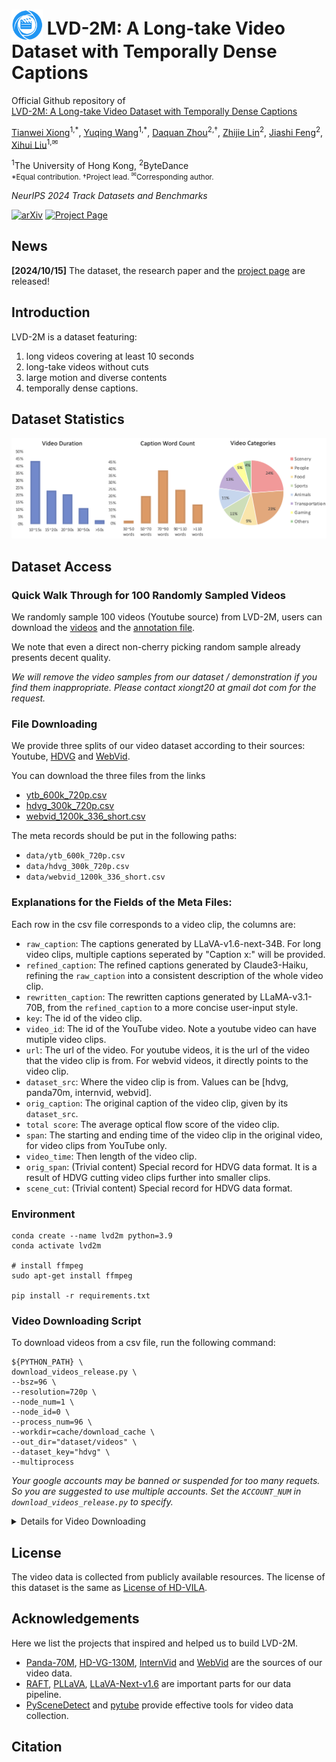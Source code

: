 # <img src="assets/images/lvd2m_icon_blue.png" style="vertical-align: -10px;" :height="50px" width="50px"> LVD-2M: A Long-take Video Dataset with Temporally Dense Captions

Official Github repository of <br>
[LVD-2M: A Long-take Video Dataset with Temporally Dense Captions]()

[Tianwei Xiong](https://github.com/SilentView)<sup>1,\*</sup>,
[Yuqing Wang](https://scholar.google.com/citations?user=QC7nNe0AAAAJ&hl=zh-CN)<sup>1,\*</sup>,
[Daquan Zhou](https://zhoudaquan.github.io/homepage.io/index.html)<sup>2,†</sup>,
[Zhijie Lin](https://scholar.google.com/citations?user=xXMj6_EAAAAJ&hl=zh-CN)<sup>2</sup>,
[Jiashi Feng](https://sites.google.com/site/jshfeng/home)<sup>2</sup>,
[Xihui Liu](https://xh-liu.github.io/)<sup>1,✉</sup>

<sup>1</sup>The University of Hong Kong, <sup>2</sup>ByteDance  
<small>\*Equal contribution. †Project lead. <sup>✉</sup>Corresponding author.</small>

*NeurIPS 2024 Track Datasets and Benchmarks*


[![arXiv](https://img.shields.io/badge/arXiv-2402.19479-b31b1b.svg)](https://arxiv.org/abs/2410.10816)
[![Project Page](https://img.shields.io/badge/Project-Website-green)](https://silentview.github.io/LVD-2M/)

## News

**[2024/10/15]** The dataset, the research paper and the [project page](https://silentview.github.io/LVD-2M/) are released!



## Introduction
LVD-2M is a dataset featuring: 
1. long videos covering at least 10 seconds
2. long-take videos without cuts 
3. large motion and diverse contents 
4. temporally dense captions. 

## Dataset Statistics
![alt text](assets/images/basic_statistics.png)



## Dataset Access

### Quick Walk Through for 100 Randomly Sampled Videos

We randomly sample 100 videos (Youtube source) from LVD-2M, users can download the [videos](https://ic-cv-long-videos.s3.ap-northeast-2.amazonaws.com/LVD-2M/data/random_sample_100.zip) and the [annotation file](https://ic-cv-long-videos.s3.ap-northeast-2.amazonaws.com/LVD-2M/data/random_sample_100.csv). 

We note that even a direct non-cherry picking random sample already presents decent quality.


*We will remove the video samples from our dataset / demonstration if you find them inappropriate. Please contact xiongt20 at gmail dot com for the request.*

### File Downloading

We provide three splits of our video dataset according to their sources: Youtube, [HDVG](https://github.com/daooshee/HD-VG-130M) and [WebVid](https://github.com/m-bain/webvid). 

You can download the three files from the links
- [ytb_600k_720p.csv](https://ic-cv-long-videos.s3.ap-northeast-2.amazonaws.com/LVD-2M/data/ytb_600k_720p.csv)
- [hdvg_300k_720p.csv](https://ic-cv-long-videos.s3.ap-northeast-2.amazonaws.com/LVD-2M/data/hdvg_300k_720p.csv)
- [webvid_1200k_336_short.csv](https://ic-cv-long-videos.s3.ap-northeast-2.amazonaws.com/LVD-2M/data/webvid_1200k_336_short.csv)

The meta records should be put in the following paths:
- `data/ytb_600k_720p.csv`
- `data/hdvg_300k_720p.csv`
- `data/webvid_1200k_336_short.csv`


### Explanations for the Fields of the Meta Files:
Each row in the csv file corresponds to a video clip, the columns are:
- `raw_caption`: The captions generated by LLaVA-v1.6-next-34B. For long video clips, multiple captions seperated by "Caption x:" will be provided.
- `refined_caption`: The refined captions generated by Claude3-Haiku, refining the `raw_caption` into a consistent description of the whole video clip.
- `rewritten_caption`: The rewritten captions generated by LLaMA-v3.1-70B, from the `refined_caption` to a more concise user-input style.
- `key`: The id of the video clip.
- `video_id`: The id of the YouTube video. Note a youtube video can have mutiple video clips.
- `url`: The url of the video. For youtube videos, it is the url of the video that the video clip is from. For webvid videos, it directly points to the video clip.
- `dataset_src`: Where the video clip is from. Values can be [hdvg, panda70m, internvid, webvid].
- `orig_caption`: The original caption of the video clip, given by its `dataset_src`.
- `total score`: The average optical flow score of the video clip.
- `span`: The starting and ending time of the video clip in the original video, for video clips from YouTube only.
- `video_time`: Then length of the video clip.
- `orig_span`: (Trivial content) Special record for HDVG data format. It is a result of HDVG cutting video clips further into smaller clips.
- `scene_cut`: (Trivial content) Special record for HDVG data format.


### Environment
```
conda create --name lvd2m python=3.9
conda activate lvd2m

# install ffmpeg
sudo apt-get install ffmpeg

pip install -r requirements.txt
```

### Video Downloading Script
To download videos from a csv file, run the following command:
```
${PYTHON_PATH} \
download_videos_release.py \
--bsz=96 \
--resolution=720p \
--node_num=1 \
--node_id=0 \
--process_num=96 \
--workdir=cache/download_cache \
--out_dir="dataset/videos" \
--dataset_key="hdvg" \
--multiprocess
```

*Your google accounts may be banned or suspended for too many requets. So you are suggested to use multiple accounts. Set the `ACCOUNT_NUM` in `download_videos_release.py` to specify.*

<details>
<summary>Details for Video Downloading</summary>


We don't provide the video data directly, instead we provide ways to download the videos from their original sources.

Although HDVG dataset is also from youtube, its format is different from other youtube scraped datasets, so it is treated seperately.


### Technical suggestions for downloading videos from YouTube

We use a modified version of [pytube](https://github.com/pytube/pytube) to download the videos. It supports downloading videos from youtube in a parallel, fast and stable way (using multiprocessing and multiple accounts). For more details, check the `download_videos_release.py` script.

Overally, users are suggested to prepare multiple google accounts, run `python download_videos_release.py --reset_auth` for authorization and run the downloading scripts. 

We implemented the mechanism of dividing the request loads to multiple accounts. The processes launched on all the nodes will be evenly assigned to different accounts.

*Note: the code for downloading videos from youtube could fail due to variation in youtube api behaviors, you can check the issues in [pytube](https://github.com/pytube/pytube) for updates.*

### Disclaimer about WebVid

We **don't provide** code for downloading videos from **webvid** (whose videos are from stock footage providers) for two reasons:
1. Users can directly access these video clips through the provided urls, which is much simper than video clips from youtube.
2. To avoid possible violation of copyrights.
</details>





## License
The video data is collected from publicly available resources. The license of this dataset is the same as [License of HD-VILA](https://raw.githubusercontent.com/microsoft/XPretrain/main/hd-vila-100m/LICENSE).


## Acknowledgements

Here we list the projects that inspired and helped us to build LVD-2M.

- [Panda-70M](https://github.com/snap-research/Panda-70M), [HD-VG-130M](https://github.com/daooshee/HD-VG-130M), [InternVid](https://github.com/OpenGVLab/InternVideo/tree/main/Data/InternVid) and [WebVid](https://github.com/m-bain/webvid) are the sources of our video data.
-  [RAFT](https://github.com/princeton-vl/RAFT), [PLLaVA](https://github.com/magic-research/PLLaVA), [LLaVA-Next-v1.6](https://github.com/haotian-liu/LLaVA) are important parts for our data pipeline.
- [PySceneDetect](https://github.com/Breakthrough/PySceneDetect) and [pytube](https://github.com/pytube/pytube) provide effective tools for video data collection.

## Citation


